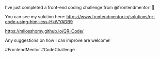 I've just completed a front-end coding challenge from @frontendmentor! 🎉

You can see my solution here: https://www.frontendmentor.io/solutions/qr-code-using-html-css-HkiVYADB9

https://milosshomy.github.io/QR-Code/

Any suggestions on how I can improve are welcome!

#FrontendMentor #CodeChallenge
